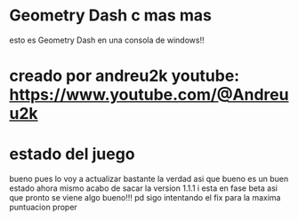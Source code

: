 # Geometry Dash  c mas mas


esto es Geometry Dash  en una consola de windows!!





 # creado por andreu2k youtube: https://www.youtube.com/@Andreuu2k






 # estado del juego
 bueno pues lo voy a actualizar bastante la verdad asi que bueno es un buen estado ahora mismo acabo de sacar la version 1.1.1 i esta en fase beta asi que pronto se viene algo bueno!!! pd sigo intentando el fix para la maxima puntuacion proper
